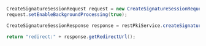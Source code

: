﻿```java
CreateSignatureSessionRequest request = new CreateSignatureSessionRequest();
request.setEnableBackgroundProcessing(true);

CreateSignatureSessionResponse response = restPkiService.createSignatureSession(request);

return "redirect:" + response.getRedirectUrl();
```
